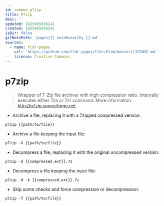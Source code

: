 ```yaml
---
id: common.p7zip
title: P7zip
desc: ''
updated: 1623965016141
created: 1623965016141
isDir: false
gitNotePath: 'pages/{{ noteHiearchy }}.md'
sources:
  - name: tldr-pages
    url: 'https://github.com/tldr-pages/tldr/blob/master/LICENSE.md'
    license: Creative Commons
---
```

# p7zip

> Wrapper of 7-Zip file archiver with high compression ratio.
> Internally executes either 7za or 7zr command.
> More information: <http://p7zip.sourceforge.net>.

- Archive a file, replacing it with a 7zipped compressed version:

`p7zip {{path/to/file}}`

- Archive a file keeping the input file:

`p7zip -k {{path/to/file}}`

- Decompress a file, replacing it with the original uncompressed version:

`p7zip -d {{compressed.ext}}.7z`

- Decompress a file keeping the input file:

`p7zip -d -k {{compressed.ext}}.7z`

- Skip some checks and force compression or decompression:

`p7zip -f {{path/to/file}}`

